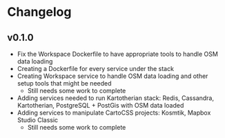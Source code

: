 Changelog
=========


v0.1.0
------
- Fix the Workspace Dockerfile to have appropriate tools to handle OSM data loading
- Creating a Dockerfile for every service under the stack
- Creating Workspace service to handle OSM data loading and other setup tools that might be needed
  - Still needs some work to complete
- Adding services needed to run Kartotherian stack: Redis, Cassandra, Kartotherian, PostgreSQL + PostGis with OSM data loaded
- Adding services to manipulate CartoCSS projects: Kosmtik, Mapbox Studio Classic
  - Still needs some work to complete